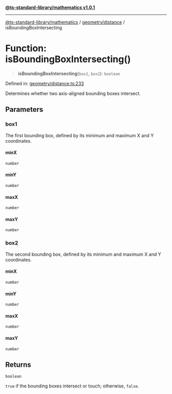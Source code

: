 [**@ts-standard-library/mathematics v1.0.1**](../../../README.md)

***

[@ts-standard-library/mathematics](../../../README.md) / [geometry/distance](../README.md) / isBoundingBoxIntersecting

# Function: isBoundingBoxIntersecting()

> **isBoundingBoxIntersecting**(`box1`, `box2`): `boolean`

Defined in: [geometry/distance.ts:233](https://github.com/gabaudette/ts-stdlib/blob/7333da76bc775fbabd0907ad8519b912cfc2fe26/packages/mathematics/src/geometry/distance.ts#L233)

Determines whether two axis-aligned bounding boxes intersect.

## Parameters

### box1

The first bounding box, defined by its minimum and maximum X and Y coordinates.

#### minX

`number`

#### minY

`number`

#### maxX

`number`

#### maxY

`number`

### box2

The second bounding box, defined by its minimum and maximum X and Y coordinates.

#### minX

`number`

#### minY

`number`

#### maxX

`number`

#### maxY

`number`

## Returns

`boolean`

`true` if the bounding boxes intersect or touch; otherwise, `false`.
